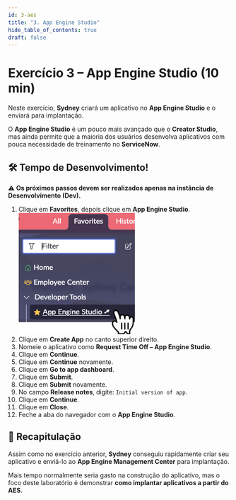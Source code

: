 ```yaml
---
id: 3-aes
title: "3. App Engine Studio"
hide_table_of_contents: true
draft: false
---
```


# Exercício 3 – App Engine Studio (10 min)

Neste exercício, **Sydney** criará um aplicativo no **App Engine Studio** e o enviará para implantação.  

O **App Engine Studio** é um pouco mais avançado que o **Creator Studio**, mas ainda permite que a maioria dos usuários desenvolva aplicativos com pouca necessidade de treinamento no **ServiceNow**.  

## 🛠️ Tempo de Desenvolvimento!  

⚠️ **Os próximos passos devem ser realizados apenas na instância de Desenvolvimento (Dev).**  

1. Clique em **Favorites**, depois clique em **App Engine Studio**.  
   ![](../images/2025-02-11-14-08-17.png)
2. Clique em **Create App** no canto superior direito.  
3. Nomeie o aplicativo como **Request Time Off – App Engine Studio**.  
4. Clique em **Continue**.  
5. Clique em **Continue** novamente.  
6. Clique em **Go to app dashboard**.  
7. Clique em **Submit**.  
8. Clique em **Submit** novamente.  
9.  No campo **Release notes**, digite: `Initial version of app`.  
10. Clique em **Continue**.  
11. Clique em **Close**.  
12. Feche a aba do navegador com o **App Engine Studio**.  

## 🎯 Recapitulação  

Assim como no exercício anterior, **Sydney** conseguiu rapidamente criar seu aplicativo e enviá-lo ao **App Engine Management Center** para implantação.  

Mais tempo normalmente seria gasto na construção do aplicativo, mas o foco deste laboratório é demonstrar **como implantar aplicativos a partir do AES**.  
